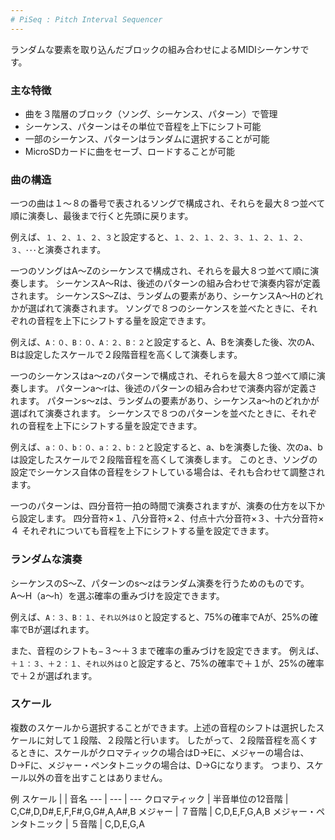```yaml
---
# PiSeq : Pitch Interval Sequencer
---
```


ランダムな要素を取り込んだブロックの組み合わせによるMIDIシーケンサです。

### 主な特徴
- 曲を３階層のブロック（ソング、シーケンス、パターン）で管理
- シーケンス、パターンはその単位で音程を上下にシフト可能
- 一部のシーケンス、パターンはランダムに選択することが可能
- MicroSDカードに曲をセーブ、ロードすることが可能

### 曲の構造
一つの曲は１〜８の番号で表されるソングで構成され、それらを最大８つ並べて順に演奏し、最後まで行くと先頭に戻ります。

例えば、`１、２、１、２、３`と設定すると、`１、２、１、２、３、１、２、１、２、３、･･･`と演奏されます。

一つのソングはA〜Zのシーケンスで構成され、それらを最大８つ並べて順に演奏します。
シーケンスA〜Rは、後述のパターンの組み合わせで演奏内容が定義されます。
シーケンスS〜Zは、ランダムの要素があり、シーケンスA〜Hのどれかが選ばれて演奏されます。
ソングで８つのシーケンスを並べたときに、それぞれの音程を上下にシフトする量を設定できます。

例えば、`A：０、B：０、A：２、B：２`と設定すると、A、Bを演奏した後、次のA、Bは設定したスケールで２段階音程を高くして演奏します。

一つのシーケンスはa〜zのパターンで構成され、それらを最大８つ並べて順に演奏します。
パターンa〜rは、後述のパターンの組み合わせで演奏内容が定義されます。
パターンs〜zは、ランダムの要素があり、シーケンスa〜hのどれかが選ばれて演奏されます。
シーケンスで８つのパターンを並べたときに、それぞれの音程を上下にシフトする量を設定できます。

例えば、`a：０、b：０、a：２、b：２`と設定すると、a、bを演奏した後、次のa、bは設定したスケールで２段階音程を高くして演奏します。
このとき、ソングの設定でシーケンス自体の音程をシフトしている場合は、それも合わせて調整されます。

一つのパターンは、四分音符一拍の時間で演奏されますが、演奏の仕方を以下から設定します。
四分音符×１、八分音符×２、付点十六分音符×３、十六分音符×４
それぞれについても音程を上下にシフトする量を設定できます。

### ランダムな演奏
シーケンスのS〜Z、パターンのs〜zはランダム演奏を行うためのものです。
A〜H（a〜h）を選ぶ確率の重みづけを設定できます。

例えば、`A：３、B：１、それ以外は０`と設定すると、75%の確率でAが、25%の確率でBが選ばれます。

また、音程のシフトも−３〜＋３まで確率の重みづけを設定できます。
例えば、`＋１：３、＋２：１、それ以外は０`と設定すると、75%の確率で＋１が、25%の確率で＋２が選ばれます。

### スケール
複数のスケールから選択することができます。上述の音程のシフトは選択したスケールに対して１段階、２段階と行います。
したがって、２段階音程を高くするときに、スケールがクロマティックの場合はD→Eに、メジャーの場合は、D→Fに、メジャー・ペンタトニックの場合は、D→Gになります。
つまり、スケール以外の音を出すことはありません。

例
スケール |  | 音名
--- | --- | ---
クロマティック | 半音単位の12音階 | C,C#,D,D#,E,F,F#,G,G#,A,A#,B
メジャー | ７音階 | C,D,E,F,G,A,B
メジャー・ペンタトニック | ５音階 | C,D,E,G,A

